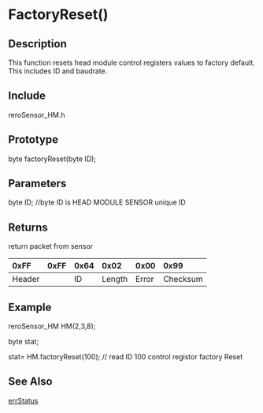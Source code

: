 # FactoryReset() #

## Description ##
This function resets head module control registers values to factory default. This includes ID and baudrate. 

## Include ##
reroSensor_HM.h

## Prototype ##
byte factoryReset(byte ID);

## Parameters ##
byte ID; //byte ID is HEAD MODULE SENSOR unique ID

## Returns ##
 return packet from sensor
 
|0xFF|0xFF|0x64|0x02|0x00|0x99|
|:---|:---|:---|:---|:---|:---|
|Header||ID  |Length|Error|Checksum|


## Example ##
reroSensor_HM HM(2,3,8);

byte stat;

stat= HM.factoryReset(100); // read ID 100 control registor factory Reset

## See Also ##

[errStatus](https://github.com/zhengkai1996/Cytron-Head-Module/blob/wiki/errStatus.md)

